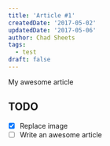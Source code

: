 ```yaml
---
title: 'Article #1'
createdDate: '2017-05-02'
updatedDate: '2017-05-06'
author: Chad Sheets
tags:
  - test
draft: false
---
```


My awesome article

## TODO

-   [x] Replace image
-   [ ] Write an awesome article
